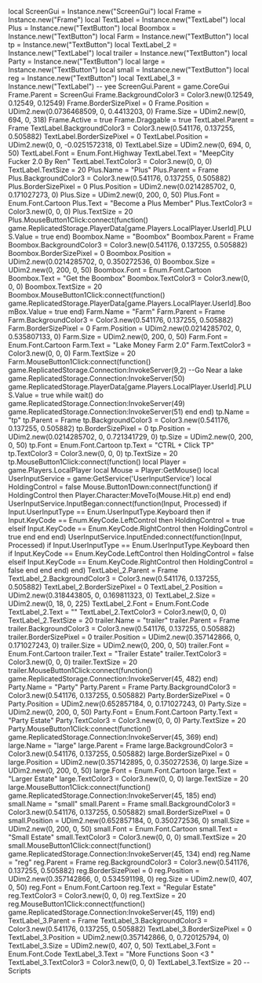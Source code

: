 local ScreenGui = Instance.new("ScreenGui") local Frame = Instance.new("Frame") local TextLabel = Instance.new("TextLabel") local Plus = Instance.new("TextButton") local Boombox = Instance.new("TextButton") local Farm = Instance.new("TextButton") local tp = Instance.new("TextButton") local TextLabel_2 = Instance.new("TextLabel") local trailer = Instance.new("TextButton") local Party = Instance.new("TextButton") local large = Instance.new("TextButton") local small = Instance.new("TextButton") local reg = Instance.new("TextButton") local TextLabel_3 = Instance.new("TextLabel") -- yee ScreenGui.Parent = game.CoreGui Frame.Parent = ScreenGui Frame.BackgroundColor3 = Color3.new(0.12549, 0.12549, 0.12549) Frame.BorderSizePixel = 0 Frame.Position = UDim2.new(0.0736468509, 0, 0.4413203, 0) Frame.Size = UDim2.new(0, 694, 0, 318) Frame.Active = true Frame.Draggable = true TextLabel.Parent = Frame TextLabel.BackgroundColor3 = Color3.new(0.541176, 0.137255, 0.505882) TextLabel.BorderSizePixel = 0 TextLabel.Position = UDim2.new(0, 0, -0.0251572318, 0) TextLabel.Size = UDim2.new(0, 694, 0, 50) TextLabel.Font = Enum.Font.Highway TextLabel.Text = "MeepCity Fucker 2.0 By Ren" TextLabel.TextColor3 = Color3.new(0, 0, 0) TextLabel.TextSize = 20 Plus.Name = "Plus" Plus.Parent = Frame Plus.BackgroundColor3 = Color3.new(0.541176, 0.137255, 0.505882) Plus.BorderSizePixel = 0 Plus.Position = UDim2.new(0.0214285702, 0, 0.171027273, 0) Plus.Size = UDim2.new(0, 200, 0, 50) Plus.Font = Enum.Font.Cartoon Plus.Text = "Become a Plus Member" Plus.TextColor3 = Color3.new(0, 0, 0) Plus.TextSize = 20 Plus.MouseButton1Click:connect(function() game.ReplicatedStorage.PlayerData[game.Players.LocalPlayer.UserId].PLUS.Value = true end) Boombox.Name = "Boombox" Boombox.Parent = Frame Boombox.BackgroundColor3 = Color3.new(0.541176, 0.137255, 0.505882) Boombox.BorderSizePixel = 0 Boombox.Position = UDim2.new(0.0214285702, 0, 0.350272536, 0) Boombox.Size = UDim2.new(0, 200, 0, 50) Boombox.Font = Enum.Font.Cartoon Boombox.Text = "Get the Boombox" Boombox.TextColor3 = Color3.new(0, 0, 0) Boombox.TextSize = 20 Boombox.MouseButton1Click:connect(function() game.ReplicatedStorage.PlayerData[game.Players.LocalPlayer.UserId].BoomBox.Value = true end) Farm.Name = "Farm" Farm.Parent = Frame Farm.BackgroundColor3 = Color3.new(0.541176, 0.137255, 0.505882) Farm.BorderSizePixel = 0 Farm.Position = UDim2.new(0.0214285702, 0, 0.535807133, 0) Farm.Size = UDim2.new(0, 200, 0, 50) Farm.Font = Enum.Font.Cartoon Farm.Text = "Lake Money Farm 2.0" Farm.TextColor3 = Color3.new(0, 0, 0) Farm.TextSize = 20 Farm.MouseButton1Click:connect(function() game.ReplicatedStorage.Connection:InvokeServer(9,2) --Go Near a lake game.ReplicatedStorage.Connection:InvokeServer(50) game.ReplicatedStorage.PlayerData[game.Players.LocalPlayer.UserId].PLUS.Value = true while wait() do game.ReplicatedStorage.Connection:InvokeServer(49) game.ReplicatedStorage.Connection:InvokeServer(51) end end) tp.Name = "tp" tp.Parent = Frame tp.BackgroundColor3 = Color3.new(0.541176, 0.137255, 0.505882) tp.BorderSizePixel = 0 tp.Position = UDim2.new(0.0214285702, 0, 0.721341729, 0) tp.Size = UDim2.new(0, 200, 0, 50) tp.Font = Enum.Font.Cartoon tp.Text = "CTRL + Click TP" tp.TextColor3 = Color3.new(0, 0, 0) tp.TextSize = 20 tp.MouseButton1Click:connect(function() local Player = game.Players.LocalPlayer local Mouse = Player:GetMouse() local UserInputService = game:GetService('UserInputService') local HoldingControl = false Mouse.Button1Down:connect(function() if HoldingControl then Player.Character:MoveTo(Mouse.Hit.p) end end) UserInputService.InputBegan:connect(function(Input, Processed) if Input.UserInputType == Enum.UserInputType.Keyboard then if Input.KeyCode == Enum.KeyCode.LeftControl then HoldingControl = true elseif Input.KeyCode == Enum.KeyCode.RightControl then HoldingControl = true end end end) UserInputService.InputEnded:connect(function(Input, Processed) if Input.UserInputType == Enum.UserInputType.Keyboard then if Input.KeyCode == Enum.KeyCode.LeftControl then HoldingControl = false elseif Input.KeyCode == Enum.KeyCode.RightControl then HoldingControl = false end end end) end) TextLabel_2.Parent = Frame TextLabel_2.BackgroundColor3 = Color3.new(0.541176, 0.137255, 0.505882) TextLabel_2.BorderSizePixel = 0 TextLabel_2.Position = UDim2.new(0.318443805, 0, 0.169811323, 0) TextLabel_2.Size = UDim2.new(0, 18, 0, 225) TextLabel_2.Font = Enum.Font.Code TextLabel_2.Text = "" TextLabel_2.TextColor3 = Color3.new(0, 0, 0) TextLabel_2.TextSize = 20 trailer.Name = "trailer" trailer.Parent = Frame trailer.BackgroundColor3 = Color3.new(0.541176, 0.137255, 0.505882) trailer.BorderSizePixel = 0 trailer.Position = UDim2.new(0.357142866, 0, 0.171027243, 0) trailer.Size = UDim2.new(0, 200, 0, 50) trailer.Font = Enum.Font.Cartoon trailer.Text = "Trailer Estate" trailer.TextColor3 = Color3.new(0, 0, 0) trailer.TextSize = 20 trailer.MouseButton1Click:connect(function() game.ReplicatedStorage.Connection:InvokeServer(45, 482) end) Party.Name = "Party" Party.Parent = Frame Party.BackgroundColor3 = Color3.new(0.541176, 0.137255, 0.505882) Party.BorderSizePixel = 0 Party.Position = UDim2.new(0.652857184, 0, 0.171027243, 0) Party.Size = UDim2.new(0, 200, 0, 50) Party.Font = Enum.Font.Cartoon Party.Text = "Party Estate" Party.TextColor3 = Color3.new(0, 0, 0) Party.TextSize = 20 Party.MouseButton1Click:connect(function() game.ReplicatedStorage.Connection:InvokeServer(45, 369) end) large.Name = "large" large.Parent = Frame large.BackgroundColor3 = Color3.new(0.541176, 0.137255, 0.505882) large.BorderSizePixel = 0 large.Position = UDim2.new(0.357142895, 0, 0.350272536, 0) large.Size = UDim2.new(0, 200, 0, 50) large.Font = Enum.Font.Cartoon large.Text = "Larger Estate" large.TextColor3 = Color3.new(0, 0, 0) large.TextSize = 20 large.MouseButton1Click:connect(function() game.ReplicatedStorage.Connection:InvokeServer(45, 185) end) small.Name = "small" small.Parent = Frame small.BackgroundColor3 = Color3.new(0.541176, 0.137255, 0.505882) small.BorderSizePixel = 0 small.Position = UDim2.new(0.652857184, 0, 0.350272536, 0) small.Size = UDim2.new(0, 200, 0, 50) small.Font = Enum.Font.Cartoon small.Text = "Small Estate" small.TextColor3 = Color3.new(0, 0, 0) small.TextSize = 20 small.MouseButton1Click:connect(function() game.ReplicatedStorage.Connection:InvokeServer(45, 134) end) reg.Name = "reg" reg.Parent = Frame reg.BackgroundColor3 = Color3.new(0.541176, 0.137255, 0.505882) reg.BorderSizePixel = 0 reg.Position = UDim2.new(0.357142866, 0, 0.534591198, 0) reg.Size = UDim2.new(0, 407, 0, 50) reg.Font = Enum.Font.Cartoon reg.Text = "Regular Estate" reg.TextColor3 = Color3.new(0, 0, 0) reg.TextSize = 20 reg.MouseButton1Click:connect(function() game.ReplicatedStorage.Connection:InvokeServer(45, 119) end) TextLabel_3.Parent = Frame TextLabel_3.BackgroundColor3 = Color3.new(0.541176, 0.137255, 0.505882) TextLabel_3.BorderSizePixel = 0 TextLabel_3.Position = UDim2.new(0.357142866, 0, 0.720125794, 0) TextLabel_3.Size = UDim2.new(0, 407, 0, 50) TextLabel_3.Font = Enum.Font.Code TextLabel_3.Text = "More Functions Soon <3 " TextLabel_3.TextColor3 = Color3.new(0, 0, 0) TextLabel_3.TextSize = 20 -- Scripts
